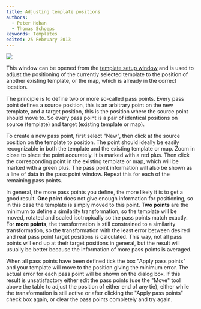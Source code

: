 ```yaml
---
title: Adjusting template positions
authors:
  - Peter Hoban
  - Thomas Schoeps
keywords: Templates
edited: 25 February 2013
---
```


![ ](images/template_adjust.png)

This window can be opened from the [template setup window](templates.md#setup) and is used to adjust the positioning of the currently selected template to the position of another existing template, or the map, which is already in the correct location.

The principle is to define two or more so-called pass points. Every pass point defines a source position, this is an arbitrary point on the new template, and a target position, this is the position where the source point should move to. So every pass point is a pair of identical positions on source (template) and target (existing template or map).

To create a new pass point, first select "New", then click at the source position on the template to position. The point should ideally be easily recognizable in both the template and the existing template or map. Zoom in close to place the point accurately. It is marked with a red plus. Then click the corresponding point in the existing template or map, which will be marked with a green plus. The pass point information will also be shown as a line of data in the pass point window. Repeat this for each of the remaining pass points.

In general, the more pass points you define, the more likely it is to get a good result. **One point** does not give enough information for positioning, so in this case the template is simply moved to this point. **Two points** are the minimum to define a similarity transformation, so the template will be moved, rotated and scaled isotropically so the pass points match exactly. For **more points**, the transformation is still constrained to a similarity transformation, so the transformation with the least error between desired and real pass point target positions is calculated. This way, not all pass points will end up at their target positions in general, but the result will usually be better because the information of more pass points is averaged.

When all pass points have been defined tick the box "Apply pass points" and your template will move to the position giving the minimum error. The actual error for each pass point will be shown on the dialog box. If this result is unsatisfactory either edit the pass points (use the "Move" tool above the table to adjust the position of either end of any tie), either while the transformation is still active or after clicking the "Apply pass points" check box again, or clear the pass points completely and try again.
